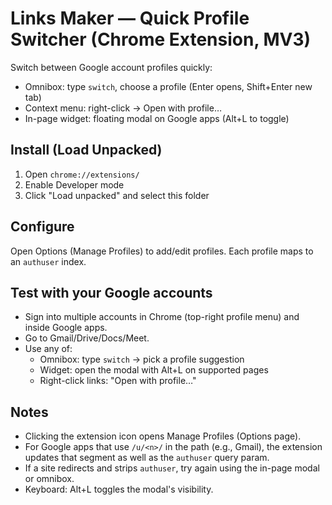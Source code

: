 # Links Maker — Quick Profile Switcher (Chrome Extension, MV3)

Switch between Google account profiles quickly:
- Omnibox: type `switch`, choose a profile (Enter opens, Shift+Enter new tab)
- Context menu: right-click → Open with profile…
- In-page widget: floating modal on Google apps (Alt+L to toggle)

## Install (Load Unpacked)
1. Open `chrome://extensions/`
2. Enable Developer mode
3. Click "Load unpacked" and select this folder

## Configure
Open Options (Manage Profiles) to add/edit profiles. Each profile maps to an `authuser` index.

## Test with your Google accounts
- Sign into multiple accounts in Chrome (top-right profile menu) and inside Google apps.
- Go to Gmail/Drive/Docs/Meet.
- Use any of:
  - Omnibox: type `switch` → pick a profile suggestion
  - Widget: open the modal with Alt+L on supported pages
  - Right-click links: "Open with profile…"

## Notes
- Clicking the extension icon opens Manage Profiles (Options page).
- For Google apps that use `/u/<n>/` in the path (e.g., Gmail), the extension updates that segment as well as the `authuser` query param.
- If a site redirects and strips `authuser`, try again using the in-page modal or omnibox.
- Keyboard: Alt+L toggles the modal's visibility.
